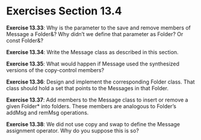 # Exercises Section 13.4

**Exercise 13.33**: Why is the parameter to the save and remove members of
Message a Folder&? Why didn’t we define that parameter as Folder? Or
const Folder&?

**Exercise 13.34**: Write the Message class as described in this section.

**Exercise 13.35**: What would happen if Message used the synthesized
versions of the copy-control members?

**Exercise 13.36**: Design and implement the corresponding Folder class.
That class should hold a set that points to the Messages in that Folder.

**Exercise 13.37**: Add members to the Message class to insert or remove a
given Folder* into folders. These members are analogous to Folder’s
addMsg and remMsg operations.

**Exercise 13.38**: We did not use copy and swap to define the Message
assignment operator. Why do you suppose this is so?
